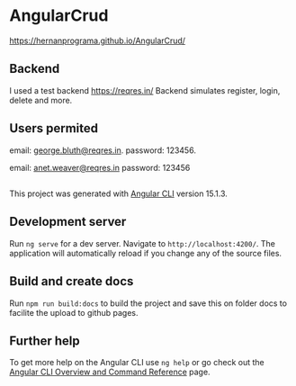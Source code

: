 # AngularCrud

https://hernanprograma.github.io/AngularCrud/

## Backend

I used a test backend https://reqres.in/
Backend simulates register, login, delete and more.

## Users permited

email: george.bluth@reqres.in.
password: 123456.

email: anet.weaver@reqres.in
password: 123456

##

This project was generated with [Angular CLI](https://github.com/angular/angular-cli) version 15.1.3.

## Development server

Run `ng serve` for a dev server. Navigate to `http://localhost:4200/`. The application will automatically reload if you change any of the source files.

## Build and create docs

Run `npm run build:docs` to build the project and save this on folder docs to facilite the upload to github pages.

## Further help

To get more help on the Angular CLI use `ng help` or go check out the [Angular CLI Overview and Command Reference](https://angular.io/cli) page.

